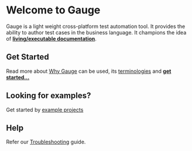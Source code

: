 # Welcome to Gauge

Gauge is a light weight cross-platform test automation tool. It provides the ability to author test cases in the business language. It champions the idea of [**living/executable documentation**](advanced_readings/living_documentation.md).

## Get Started
Read more about [Why Gauge](why_gauge.md) can be used, its [terminologies](gauge_terminologies/README.md) and [**get started...**](getting_started/README.md)

## Looking for examples?
Get started by [example projects](examples/README.md)

## Help
Refer our [Troubleshooting](troubleshooting/troubleshooting.md) guide.

